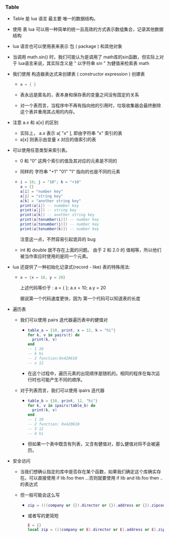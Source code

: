 ### Table

- Table 是 lua 语言 最主要 唯一的数据结构。

- 使用 表 lua 可以用一种简单的统一且高效的方式表示数组集合，记录其他数据结构

- lua 语言也可以使用表来表示 包 ( package ) 和其他对象

- 当调用 math.sin() 时，我们可能认为是调用了 math库的sin函数，但实际上对于 lua语言来说，其实际含义是 " 以字符串 sin " 为健值来检索表 math

- 我们使用 构造器表达式来创建表 ( constructor expression ) 创建表

  - ```lua
    a = { }
    ```

  - 表永远是匿名的，表本身和保存表的变量之间没有固定的关系

  - 对一个表而言，当程序中不再有指向他的引用时，垃圾收集器会最终删除这个表并重用其占用的内存。

- 注意  a.x 和 a[x] 的区别

  - 实际上， a.x 表示 a[ "x" ], 即由字符串 "x" 索引的表
  - a[x] 则表示由变量 x 对应的值索引的表

- 可以使用任意类型来索引表。

  - 0 和 “0” 这两个索引的值及其对应的元素是不同的

  - 同样的 字符串 "+1" "01" "1" 指向的也是不同的元素

  - ```lua
    i = 10; j = "10"; k = "+10"
    a = {}
    a[i] = "number key"
    a[j] = "string key"
    a[k] = "another string key"
    print(a[i]) -- nummber key
    print(a[j]) -- string key
    print(a[k]) -- another string key
    print(a[tonumber(i)]) -- number key
    print(a[tonumber(j)]) -- number key
    print(a[tonumber(k)]) -- number key
    ```

    注意这一点，不然容易引起诡异的 bug

  - int 和 double 就不存在上面的问题。 由于 2 和 2.0 的 值相等，所以他们被当作索应时使用的是同一个元素。

- lua 还提供了一种初始化记录式(record - like) 表的特殊用法:

  - ```lua
    a = {x = 10, y = 20}
    ```

    上述代码等价于 : a = { }; a.x = 10; a.y = 20

    据说第一个代码速度更快，因为 第一个代码可以知道表的长度

- 遍历表

  - 我们可以使用 pairs 迭代器遍历表中的健值对

    - ```lua
      table_a = {10, print, x = 12, k = "hi"}
      for k, v in pairs(t) do
        print(k, v)
      end
      -- 1 10
      -- k hi
      -- 2 function:0x420610
      -- x 12
      ```

    - 在这个过程中，遍历元素的出现顺序是随机的。相同的程序在每次运行时也可能产生不同的顺序。

  - 对于列表而言，我们可以使用  ipairs 迭代器

    - ```lua
      table_b = {10, print, 12, "hi"}
      for k, v in ipairs(table_b) do
        print(k, v)
      end
      -- 1 10
      -- 2 function: 0x420610
      -- 3 12
      -- 4 hi
      ```

    - 但如果一个表中既含有列表，又含有健值对，那么健值对将不会被遍历。

- 安全访问

  - 当我们想确认指定的库中是否存在某个函数，如果我们确定这个库确实存在。可以直接使用 if lib.foo then ...否则就要使用 if lib and lib.foo then .. 的表达式

  - 但一般可能会这么写

    - ```lua
      zip = (((company or {}).director or {}).address or {}).zipcode
      ```

    - 或者写的更简短

      ```lua
      E = {}
      local zip = (((company or E).director or E).address or E).zipcode
      ```